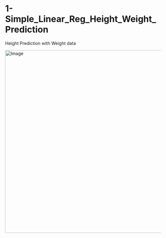 # 1-Simple_Linear_Reg_Height_Weight_Prediction
Height Prediction with Weight data

<img width="1002" height="592" alt="Image" src="https://github.com/user-attachments/assets/89863850-d07f-401c-a5e5-f814a146dbd7" />
